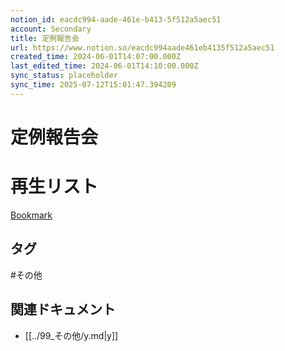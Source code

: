 ```yaml
---
notion_id: eacdc994-aade-461e-b413-5f512a5aec51
account: Secondary
title: 定例報告会
url: https://www.notion.so/eacdc994aade461eb4135f512a5aec51
created_time: 2024-06-01T14:07:00.000Z
last_edited_time: 2024-06-01T14:10:00.000Z
sync_status: placeholder
sync_time: 2025-07-12T15:01:47.394209
---
```

# 定例報告会

# 再生リスト
[Bookmark](https://www.youtube.com/playlist?list=PLUHuopsdZJtVgutjYkhab22PsVECYHKds)

## タグ

#その他 

## 関連ドキュメント

- [[../99_その他/y.md|y]]
